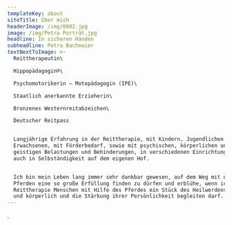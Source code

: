 ```yaml
---
templateKey: about
siteTitle: Über mich
headerImage: /img/0002.jpg
image: /img/Petra Porträt.jpg
headline: In sicheren Händen
subheadline: Petra Bachmaier
textNextToImage: >-
  Reittherapeutin\

  Hippopädagogin®\

  Psychomotorikerin – Motopädagogin (IPE)\

  Staatlich anerkannte Erzieherin\

  Bronzenes Westernreitabzeichen\

  Deutscher Reitpass


  Langjährige Erfahrung in der Reittherapie, mit Kindern, Jugendlichen und
  Erwachsenen, mit Förderbedarf, sowie mit psychischen, körperlichen und
  geistigen Belastungen und Behinderungen, in verschiedenen Einrichtungen, als
  auch in Selbständigkeit auf dem eigenen Hof. 


  Ich bin mein Leben lang immer sehr dankbar gewesen, auf dem Weg mit den
  Pferden eine so große Erfüllung finden zu dürfen und erblühe, wenn ich in der
  Reittherapie Menschen mit Hilfe des Pferdes ein Stück des Heilwerdens seelisch
  und körperlich und die Stärkung ihrer Persönlichkeit begleiten darf.
---
```

.

